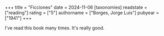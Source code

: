 +++
title = "Ficciones"
date = 2024-11-06
[taxonomies]
  readstate = ["reading"]
  rating = ["5"]
  authorname = ["Borges, Jorge Luis"]
  pubyear = ["1941"]
+++

I've read this book many times. It's really good.